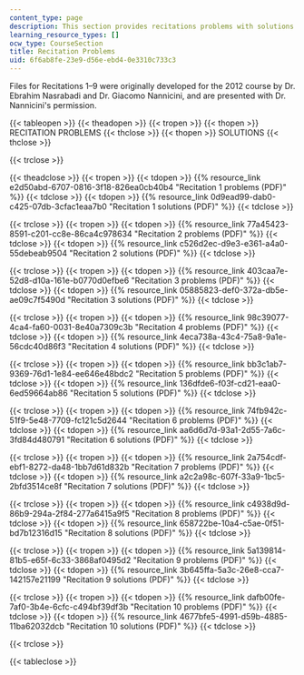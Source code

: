 ```yaml
---
content_type: page
description: This section provides recitations problems with solutions.
learning_resource_types: []
ocw_type: CourseSection
title: Recitation Problems
uid: 6f6ab8fe-23e9-d56e-ebd4-0e3310c733c3
---
```


Files for Recitations 1–9 were originally developed for the 2012 course by Dr. Ebrahim Nasrabadi and Dr. Giacomo Nannicini, and are presented with Dr. Nannicini's permission.

{{< tableopen >}}
{{< theadopen >}}
{{< tropen >}}
{{< thopen >}}
RECITATION PROBLEMS
{{< thclose >}}
{{< thopen >}}
SOLUTIONS
{{< thclose >}}

{{< trclose >}}

{{< theadclose >}}
{{< tropen >}}
{{< tdopen >}}
{{% resource_link e2d50abd-6707-0816-3f18-826ea0cb40b4 "Recitation 1 problems (PDF)" %}}
{{< tdclose >}}
{{< tdopen >}}
{{% resource_link 0d9ead99-dab0-c425-07db-3cfac1eaa7b0 "Recitation 1 solutions (PDF)" %}}
{{< tdclose >}}

{{< trclose >}}
{{< tropen >}}
{{< tdopen >}}
{{% resource_link 77a45423-8591-c201-cc8e-86ca4c978634 "Recitation 2 problems (PDF)" %}}
{{< tdclose >}}
{{< tdopen >}}
{{% resource_link c526d2ec-d9e3-e361-a4a0-55debeab9504 "Recitation 2 solutions (PDF)" %}}
{{< tdclose >}}

{{< trclose >}}
{{< tropen >}}
{{< tdopen >}}
{{% resource_link 403caa7e-52d8-d10a-161e-b0770d0efbe6 "Recitation 3 problems (PDF)" %}}
{{< tdclose >}}
{{< tdopen >}}
{{% resource_link 05885823-def0-372a-db5e-ae09c7f5490d "Recitation 3 solutions (PDF)" %}}
{{< tdclose >}}

{{< trclose >}}
{{< tropen >}}
{{< tdopen >}}
{{% resource_link 98c39077-4ca4-fa60-0031-8e40a7309c3b "Recitation 4 problems (PDF)" %}}
{{< tdclose >}}
{{< tdopen >}}
{{% resource_link 4eca738a-43c4-75a8-9a1e-56cdc40d86f3 "Recitation 4 solutions (PDF)" %}}
{{< tdclose >}}

{{< trclose >}}
{{< tropen >}}
{{< tdopen >}}
{{% resource_link bb3c1ab7-9369-76d1-1e84-ee646e48bdc2 "Recitation 5 problems (PDF)" %}}
{{< tdclose >}}
{{< tdopen >}}
{{% resource_link 136dfde6-f03f-cd21-eaa0-6ed59664ab86 "Recitation 5 solutions (PDF)" %}}
{{< tdclose >}}

{{< trclose >}}
{{< tropen >}}
{{< tdopen >}}
{{% resource_link 74fb942c-51f9-5e48-7709-fc121c5d2644 "Recitation 6 problems (PDF)" %}}
{{< tdclose >}}
{{< tdopen >}}
{{% resource_link aa6d6d7d-93a1-2d55-7a6c-3fd84d480791 "Recitation 6 solutions (PDF)" %}}
{{< tdclose >}}

{{< trclose >}}
{{< tropen >}}
{{< tdopen >}}
{{% resource_link 2a754cdf-ebf1-8272-da48-1bb7d61d832b "Recitation 7 problems (PDF)" %}}
{{< tdclose >}}
{{< tdopen >}}
{{% resource_link a2c2a98c-607f-33a9-1bc5-2bfd3514ce8f "Recitation 7 solutions (PDF)" %}}
{{< tdclose >}}

{{< trclose >}}
{{< tropen >}}
{{< tdopen >}}
{{% resource_link c4938d9d-86b9-294a-2f84-277a6415a9f5 "Recitation 8 problems (PDF)" %}}
{{< tdclose >}}
{{< tdopen >}}
{{% resource_link 658722be-10a4-c5ae-0f51-bd7b12316d15 "Recitation 8 solutions (PDF)" %}}
{{< tdclose >}}

{{< trclose >}}
{{< tropen >}}
{{< tdopen >}}
{{% resource_link 5a139814-81b5-e65f-6c33-3868af0495d2 "Recitation 9 problems (PDF)" %}}
{{< tdclose >}}
{{< tdopen >}}
{{% resource_link 3b645ffa-5a3c-26e8-cca7-142157e21199 "Recitation 9 solutions (PDF)" %}}
{{< tdclose >}}

{{< trclose >}}
{{< tropen >}}
{{< tdopen >}}
{{% resource_link dafb00fe-7af0-3b4e-6cfc-c494bf39df3b "Recitation 10 problems (PDF)" %}}
{{< tdclose >}}
{{< tdopen >}}
{{% resource_link 4677bfe5-4991-d59b-4885-11ba62032dcb "Recitation 10 solutions (PDF)" %}}
{{< tdclose >}}

{{< trclose >}}

{{< tableclose >}}